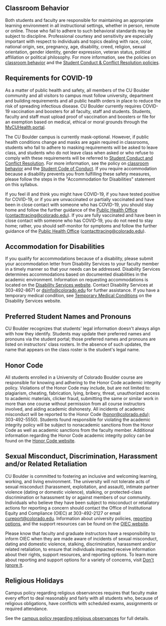 ## Classroom Behavior

Both students and faculty are responsible for maintaining an appropriate
learning environment in all instructional settings, whether in person,
remote or online. Those who fail to adhere to such behavioral standards
may be subject to discipline. Professional courtesy and sensitivity are
especially important with respect to individuals and topics dealing with
race, color, national origin, sex, pregnancy, age, disability, creed,
religion, sexual orientation, gender identity, gender expression,
veteran status, political affiliation or political philosophy. For more
information, see the policies on [classroom
behavior](http://www.colorado.edu/policies/student-classroom-and-course-related-behavior)
and the [Student Conduct & Conflict Resolution
policies](https://www.colorado.edu/sccr/student-conduct).

## Requirements for COVID-19

As a matter of public health and safety, all members of the CU Boulder
community and all visitors to campus must follow university, department
and building requirements and all public health orders in place to
reduce the risk of spreading infectious disease. CU Boulder currently
requires COVID-19 vaccination and boosters for all faculty, staff and
students. Students, faculty and staff must upload proof of vaccination
and boosters or file for an exemption based on medical, ethical or moral
grounds through the [MyCUHealth portal](https://mycuhealth.colorado.edu/).

The CU Boulder campus is currently mask-optional. However, if public
health conditions change and masks are again required in classrooms,
students who fail to adhere to masking requirements will be asked to
leave class, and students who do not leave class when asked or who
refuse to comply with these requirements will be referred to [Student
Conduct and Conflict Resolution](https://www.colorado.edu/sccr/). For
more information, see the policy on [classroom
behavior](http://www.colorado.edu/policies/student-classroom-and-course-related-behavior)
and the [Student Code of Conduct](http://www.colorado.edu/osccr/). If
you require accommodation because a disability prevents you from
fulfilling these safety measures, please follow the steps in the
"Accommodation for Disabilities" statement on this syllabus.

If you feel ill and think you might have COVID-19, if you have tested
positive for COVID-19, or if you are unvaccinated or partially
vaccinated and have been in close contact with someone who has COVID-19,
you should stay home and follow the further guidance of the
[Public Health Office](https://www.colorado.edu/health/public-health/quarantine-and-isolation)
(<contacttracing@colorado.edu>). If you are fully vaccinated and have
been in close contact with someone who has COVID-19, you do not need to
stay home; rather, you should self-monitor for symptoms and follow the
further guidance of the [Public Health Office](https://www.colorado.edu/health/public-health/quarantine-and-isolation)
(<contacttracing@colorado.edu>).

## Accommodation for Disabilities

If you qualify for accommodations because of a disability, please submit
your accommodation letter from Disability Services to your faculty
member in a timely manner so that your needs can be addressed.
Disability Services determines accommodations based on documented
disabilities in the academic environment. Information on requesting
accommodations is located on the [Disability Services
website](https://www.colorado.edu/disabilityservices/). Contact
Disability Services at 303-492-8671 or <dsinfo@colorado.edu> for further
assistance. If you have a temporary medical condition, see [Temporary
Medical
Conditions](http://www.colorado.edu/disabilityservices/students/temporary-medical-conditions)
on the Disability Services website.

## Preferred Student Names and Pronouns

CU Boulder recognizes that students\' legal information doesn\'t always
align with how they identify. Students may update their preferred names
and pronouns via the student portal; those preferred names and pronouns
are listed on instructors\' class rosters. In the absence of such
updates, the name that appears on the class roster is the student\'s
legal name.

## Honor Code

All students enrolled in a University of Colorado Boulder course are
responsible for knowing and adhering to the Honor Code academic
integrity policy. Violations of the Honor Code may include, but are not
limited to: plagiarism, cheating, fabrication, lying, bribery, threat,
unauthorized access to academic materials, clicker fraud, submitting the
same or similar work in more than one course without permission from all
course instructors involved, and aiding academic dishonesty. All
incidents of academic misconduct will be reported to the Honor Code
(<honor@colorado.edu>); 303-492-5550). Students found responsible for
violating the academic integrity policy will be subject to nonacademic
sanctions from the Honor Code as well as academic sanctions from the
faculty member. Additional information regarding the Honor Code academic
integrity policy can be found on the [Honor Code
website](https://www.colorado.edu/osccr/honor-code).

## Sexual Misconduct, Discrimination, Harassment and/or Related Retaliation

CU Boulder is committed to fostering an inclusive and welcoming
learning, working, and living environment. The university will not
tolerate acts of sexual misconduct (harassment, exploitation, and
assault), intimate partner violence (dating or domestic violence),
stalking, or protected-class discrimination or harassment by or against
members of our community. Individuals who believe they have been subject
to misconduct or retaliatory actions for reporting a concern should
contact the Office of Institutional Equity and Compliance (OIEC) at
303-492-2127 or email <cureport@colorado.edu>. Information about
university policies, [reporting
options](https://www.colorado.edu/oiec/reporting-resolutions/making-report),
and the support resources can be found on the [OIEC
website](http://www.colorado.edu/institutionalequity/).

Please know that faculty and graduate instructors have a responsibility
to inform OIEC when they are made aware of incidents of sexual
misconduct, dating and domestic violence, stalking, discrimination,
harassment and/or related retaliation, to ensure that individuals
impacted receive information about their rights, support resources, and
reporting options. To learn more about reporting and support options for
a variety of concerns, visit [Don't Ignore
It](https://www.colorado.edu/dontignoreit/).

## Religious Holidays

Campus policy regarding religious observances requires that faculty make
every effort to deal reasonably and fairly with all students who,
because of religious obligations, have conflicts with scheduled exams,
assignments or required attendance.

See the [campus policy regarding religious
observances](http://www.colorado.edu/policies/observance-religious-holidays-and-absences-classes-andor-exams)
for full details.
